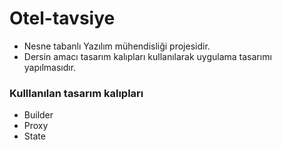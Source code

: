 # Otel-tavsiye
* Nesne tabanlı Yazılım mühendisliği projesidir.
* Dersin amacı tasarım kalıpları kullanılarak uygulama tasarımı yapılmasıdır.
### Kulllanılan tasarım kalıpları
* Builder 
* Proxy
* State 
